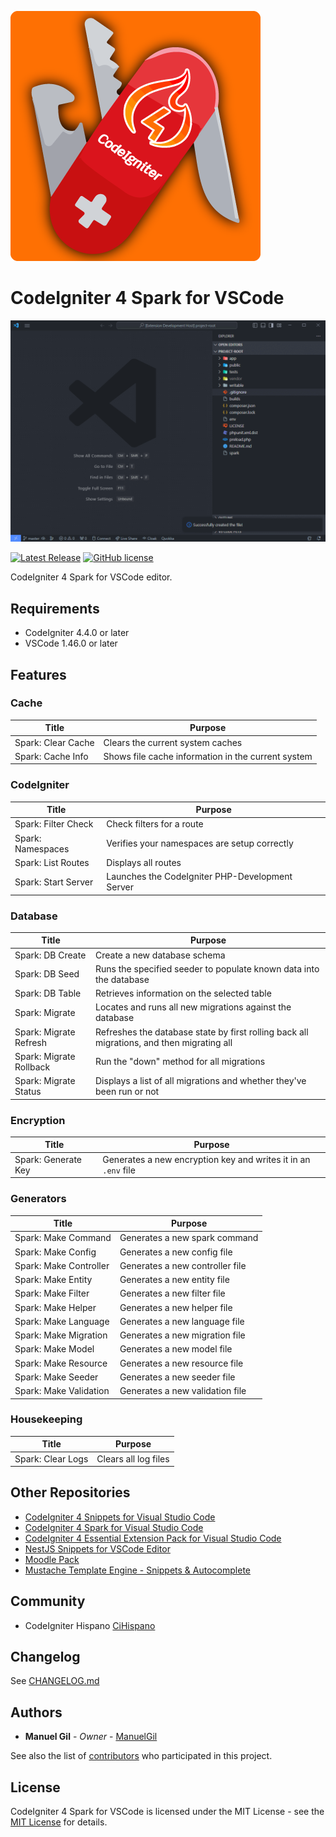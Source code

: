 ![icon](https://raw.githubusercontent.com/ManuelGil/vscode-codeigniter4-spark/main/icon.png)

# CodeIgniter 4 Spark for VSCode

![demo](https://raw.githubusercontent.com/ManuelGil/vscode-codeigniter4-spark/main/docs/images/demo.gif)

[![Latest Release](https://img.shields.io/visual-studio-marketplace/v/imgildev.vscode-codeigniter4-spark?style=flat&label=VS%20Marketplace&logo=visual-studio-code)](https://marketplace.visualstudio.com/items?itemName=imgildev.vscode-codeigniter4-spark)
[![GitHub license](https://img.shields.io/github/license/ManuelGil/vscode-codeigniter4-spark)]()

CodeIgniter 4 Spark for VSCode editor.

## Requirements

- CodeIgniter 4.4.0 or later
- VSCode 1.46.0 or later

## Features

### Cache

| Title | Purpose |
| --- | --- |
| Spark: Clear Cache | Clears the current system caches |
| Spark: Cache Info | Shows file cache information in the current system |

### CodeIgniter

| Title | Purpose |
| --- | --- |
| Spark: Filter Check | Check filters for a route |
| Spark: Namespaces | Verifies your namespaces are setup correctly |
| Spark: List Routes | Displays all routes |
| Spark: Start Server | Launches the CodeIgniter PHP-Development Server |

### Database

| Title | Purpose |
| --- | --- |
| Spark: DB Create | Create a new database schema |
| Spark: DB Seed | Runs the specified seeder to populate known data into the database |
| Spark: DB Table | Retrieves information on the selected table |
| Spark: Migrate | Locates and runs all new migrations against the database |
| Spark: Migrate Refresh | Refreshes the database state by first rolling back all migrations, and then migrating all |
| Spark: Migrate Rollback | Run the "down" method for all migrations |
| Spark: Migrate Status | Displays a list of all migrations and whether they've been run or not |

### Encryption

| Title | Purpose |
| --- | --- |
| Spark: Generate Key | Generates a new encryption key and writes it in an `.env` file |

### Generators

| Title | Purpose |
| --- | --- |
| Spark: Make Command | Generates a new spark command |
| Spark: Make Config | Generates a new config file |
| Spark: Make Controller | Generates a new controller file |
| Spark: Make Entity | Generates a new entity file |
| Spark: Make Filter | Generates a new filter file |
| Spark: Make Helper | Generates a new helper file |
| Spark: Make Language | Generates a new language file |
| Spark: Make Migration | Generates a new migration file |
| Spark: Make Model | Generates a new model file |
| Spark: Make Resource | Generates a new resource file |
| Spark: Make Seeder | Generates a new seeder file |
| Spark: Make Validation | Generates a new validation file |

### Housekeeping

| Title | Purpose |
| --- | --- |
| Spark: Clear Logs | Clears all log files |

## Other Repositories

- [CodeIgniter 4 Snippets for Visual Studio Code](https://marketplace.visualstudio.com/items?itemName=imgildev.vscode-codeigniter4-shield-snippets)
- [CodeIgniter 4 Spark for Visual Studio Code](https://marketplace.visualstudio.com/items?itemName=imgildev.vscode-codeigniter4-shield-spark)
- [CodeIgniter 4 Essential Extension Pack for Visual Studio Code](https://marketplace.visualstudio.com/items?itemName=imgildev.vscode-codeigniter4-shield-pack)
- [NestJS Snippets for VSCode Editor](https://marketplace.visualstudio.com/items?itemName=imgildev.vscode-nestjs-snippets-extension)
- [Moodle Pack](https://marketplace.visualstudio.com/items?itemName=imgildev.vscode-moodle-snippets)
- [Mustache Template Engine - Snippets & Autocomplete](https://marketplace.visualstudio.com/items?itemName=imgildev.vscode-mustache-snippets)

## Community

- CodeIgniter Hispano [CiHispano](https://www.cihispano.org/)

## Changelog

See [CHANGELOG.md](./CHANGELOG.md)

## Authors

- **Manuel Gil** - _Owner_ - [ManuelGil](https://github.com/ManuelGil)

See also the list of [contributors](https://github.com/ManuelGil/vscode-codeigniter4-spark/contributors) who participated in this project.

## License

CodeIgniter 4 Spark for VSCode is licensed under the MIT License - see the [MIT License](https://opensource.org/licenses/MIT) for details.
